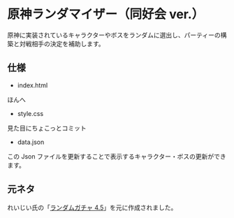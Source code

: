 # 原神ランダマイザー（同好会 ver.）

原神に実装されているキャラクターやボスをランダムに選出し、パーティーの構築と対戦相手の決定を補助します。

## 仕様

-   index.html

ほんへ

-   style.css

見た目にちょこっとコミット

-   data.json

この Json ファイルを更新することで表示するキャラクター・ボスの更新ができます。

## 元ネタ

れいじい氏の「[ランダムガチャ 4.5](https://docs.google.com/spreadsheets/d/1OSNBF7jOywGReE0lzNi7EmO-XgfzSGvc/edit?pli=1#gid=1075287548)」を元に作成されました。　
